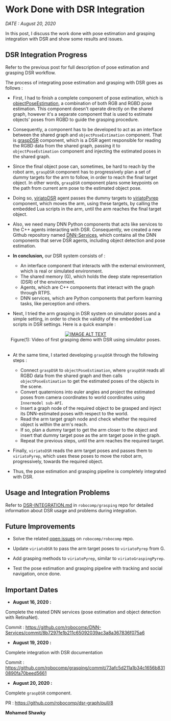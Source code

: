 # Work Done with DSR Integration

_DATE : August 20, 2020_

In this post, I discuss the work done with pose estimation and grasping integration with DSR and show some results and issues.

## DSR Integration Progress

Refer to the previous post for full description of pose estimation and grasping DSR workflow.

The process of integrating pose estimation and grasping with DSR goes as follows :

-   First, I had to finish a complete component of pose estimation, which is [objectPoseEstimation](https://github.com/robocomp/grasping/tree/master/components/objectPoseEstimation), a combination of both RGB and RGBD pose estimation. This component doesn't operate directly on the shared graph, however it's a separate component that is used to estimate objects' poses from RGBD to guide the grasping procedure.

-   Consequently, a component has to be developed to act as an interface between the shared graph and `objectPoseEstimation` component. That is [graspDSR](https://github.com/robocomp/dsr-graph/tree/development/components/graspDSR) component, which is a DSR agent responsible for reading the RGBD data from the shared graph, passing it to `objectPoseEstimation` component and injecting the estimated poses in the shared graph.

-   Since the final object pose can, sometimes, be hard to reach by the robot arm, `graspDSR` component has to progressively plan a set of dummy targets for the arm to follow, in order to reach the final target object. In other words, `graspDSR` component plans some keypoints on the path from current arm pose to the estimated object pose.

-   Doing so, [viriatoDSR](https://github.com/robocomp/dsr-graph/tree/development/components/viriatoDSR) agent passes the dummy targets to [viriatoPyrep](https://github.com/robocomp/dsr-graph/tree/development/components/viriatoPyrep) component, which moves the arm, using these targets, by calling the embedded Lua scripts in the arm, until the arm reaches the final target object.

-   Also, we need many DNN Python components that acts like services to the C++ agents interacting with DSR. Consequently, we created a new Github repository named [DNN-Services](https://github.com/robocomp/DNN-Services), which contains all the DNN components that serve DSR agents, including object detection and pose estimation.

-   __In conclusion,__ our DSR system consists of :
    -   An interface component that interacts with the external environment, which is real or simulated environment.
    -   The shared memory (G), which holds the deep state representation (DSR) of the environment.
    -   Agents, which are C++ components that interact with the graph through RTPS.
    -   DNN services, which are Python components that perform learning tasks, like perception and others.

-   Next, I tried the arm grasping in DSR system on simulator poses and a simple setting, in order to check the validity of the embedded Lua scripts in DSR settings. Here is a quick example :

<div align="center">
<a href="https://www.youtube.com/watch?v=83SGiT_gWkU"><img src="https://img.youtube.com/vi/83SGiT_gWkU/0.jpg" alt="IMAGE ALT TEXT"></a>
</div>

<div align="center">
Figure(1): Video of first grasping demo with DSR using simulator poses.
</div><br>

-   At the same time, I started developing `graspDSR` through the following steps :
    -   Connect `graspDSR` to `objectPoseEstimation`, where `graspDSR` reads all RGBD data from the shared graph and then calls `objectPoseEstimation` to get the estimated poses of the objects in the scene.
    -   Convert quaternions into euler angles and project the estimated poses from camera coordinates to world coordinates using `Innermodel sub-API`.
    -   Insert a graph node of the required object to be grasped and inject its DNN-estimated poses with respect to the world.
    -   Read the arm target graph node and check whether the required object is within the arm's reach.
    -   If so, plan a dummy target to get the arm closer to the object and insert that dummy target pose as the arm target pose in the graph.
    -   Repeat the previous steps, until the arm reaches the required target.

-   Finally, `viriatoDSR` reads the arm target poses and passes them to `viriatoPyrep`, which uses these poses to move the robot arm, progressively, towards the required object.

-   Thus, the pose estimation and grasping pipeline is completely integrated with DSR.

## Usage and Integration Problems

Refer to [DSR-INTEGRATION.md](https://github.com/robocomp/grasping/blob/master/DSR-INTEGRATION.md) in `robocomp/grasping` repo for detailed information about DSR usage and problems during integration. 

## Future Improvements

-   Solve the related [open issues](https://github.com/robocomp/robocomp/issues/created_by/DarkGeekMS) on `robocomp/robocomp` repo.

-   Update `viriatoDSR` to pass the arm target poses to `viriatoPyrep` from G.

-   Add grasping methods to `viriatoPyrep`, similar to `viriatoGraspingPyrep`.

-   Test the pose estimation and grasping pipeline with tracking and social navigation, once done.

## Important Dates

-   __August 16, 2020 :__

Complete the related DNN services (pose estimation and object detection with RetinaNet).

Commit : https://github.com/robocomp/DNN-Services/commit/8b7297fe1b211c65092039ac3a8a367836f075a6

-   __August 19, 2020 :__

Complete integration with DSR documentation

Commit : https://github.com/robocomp/grasping/commit/73afc5d211a1b34c1656b8310890fa70beed5661

-   __August 20, 2020 :__

Complete `graspDSR` component.

PR : https://github.com/robocomp/dsr-graph/pull/8

__Mohamed Shawky__
